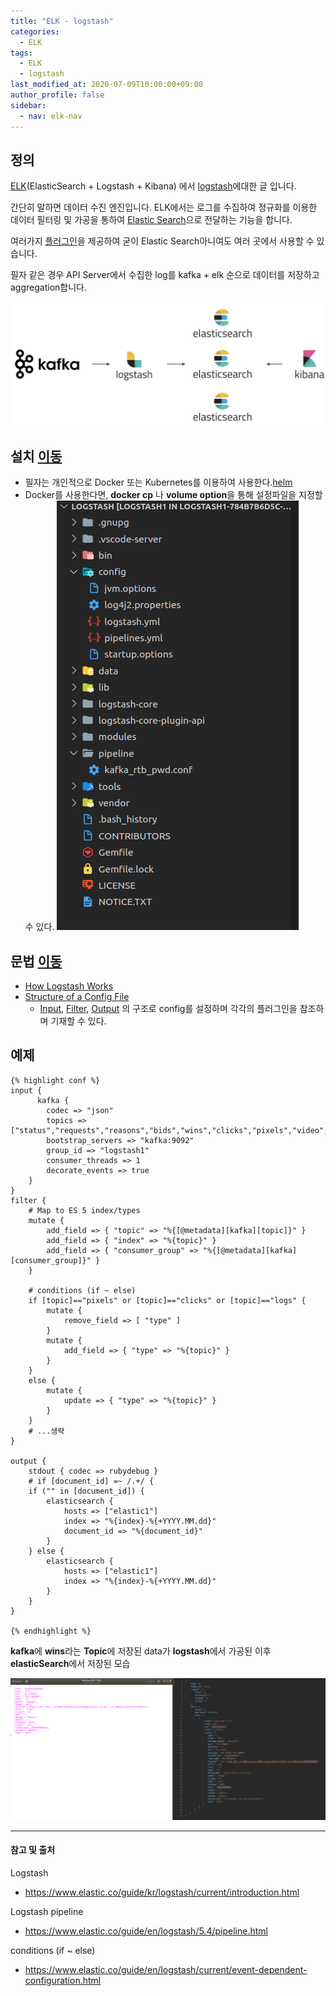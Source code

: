 ```yaml
---
title: "ELK - logstash"
categories: 
  - ELK
tags:
  - ELK
  - logstash
last_modified_at: 2020-07-09T10:00:00+09:00
author_profile: false
sidebar:
  - nav: elk-nav
---
```


## 정의

[ELK](https://www.elastic.co/kr/what-is/elk-stack)(ElasticSearch + Logstash + Kibana) 에서 [logstash](https://www.elastic.co/guide/kr/logstash/current/getting-started-with-logstash.html)에대한 글 입니다. 

간단히 말하면 데이터 수진 엔진입니다. ELK에서는 로그를 수집하여 정규화를 이용한 데이터 필터링 및 가공을 통하여 [Elastic Search](https://www.elastic.co/kr/what-is/elasticsearch)으로 전달하는 기능을 합니다.

여러가지 [플러그인](https://www.elastic.co/guide/en/logstash/5.4/output-plugins.html)을 제공하여 굳이 Elastic Search아니여도 여러 곳에서 사용할 수 있습니다.

필자 같은 경우 API Server에서 수집한 log를 kafka + elk 순으로 데이터를 저장하고 aggregation합니다.

![1](/assets/img/posts/ELK/logstash/1.png)

## 설치 [이동](https://www.elastic.co/guide/en/logstash/current/installing-logstash.html)

- 필자는 개인적으로 Docker 또는 Kubernetes를 이용하여 사용한다.[helm](https://hub.helm.sh/charts/elastic/logstash)
- Docker를 사용한다면, **docker cp** 나 **volume option**을 통해 설정파일을 지정할 수 있다.
  ![2](/assets/img/posts/ELK/logstash/2.png)

## 문법 [이동](https://www.elastic.co/guide/en/logstash/5.4/configuration-file-structure.html)

- [How Logstash Works](https://www.elastic.co/guide/en/logstash/5.4/pipeline.html#pipeline)
- [Structure of a Config File](https://www.elastic.co/guide/en/logstash/5.4/configuration-file-structure.html)
  - [Input](https://www.elastic.co/guide/en/logstash/5.4/input-plugins.html),
    [Filter](https://www.elastic.co/guide/en/logstash/5.4/filter-plugins.html), 
    [Output](https://www.elastic.co/guide/en/logstash/5.4/output-plugins.html) 의 구조로 config를 설정하며 각각의 플러그인을 참조하며 기재할 수 있다. 

## 예제 

    {% highlight conf %}
    input {
          kafka {
            codec => "json"
            topics => ["status","requests","reasons","bids","wins","clicks","pixels","video","postbackevents","logs"]
            bootstrap_servers => "kafka:9092"
            group_id => "logstash1"
            consumer_threads => 1
            decorate_events => true
        }
    }
    filter {
        # Map to ES 5 index/types 
        mutate {
            add_field => { "topic" => "%{[@metadata][kafka][topic]}" }
            add_field => { "index" => "%{topic}" }
            add_field => { "consumer_group" => "%{[@metadata][kafka][consumer_group]}" }
        }

        # conditions (if ~ else)
        if [topic]=="pixels" or [topic]=="clicks" or [topic]=="logs" {
            mutate {
                remove_field => [ "type" ]
            }
            mutate {
                add_field => { "type" => "%{topic}" }
            }
        }
        else {
            mutate {
                update => { "type" => "%{topic}" }
            }
        }
        # ...생략
    }
    
    output {
        stdout { codec => rubydebug }
        # if [document_id] =~ /.+/ {
        if ("" in [document_id]) {
            elasticsearch {
                hosts => ["elastic1"]
                index => "%{index}-%{+YYYY.MM.dd}"
                document_id => "%{document_id}"
            }
        } else {
            elasticsearch {
                hosts => ["elastic1"]
                index => "%{index}-%{+YYYY.MM.dd}"
            }
        }
    }

    {% endhighlight %}

**kafka**에 **wins**라는 **Topic**에 저장된 data가 **logstash**에서 가공된 이후 **elasticSearch**에서 저장된 모습

![3](/assets/img/posts/ELK/logstash/3.png)


---
#### 참고 및 출처

Logstash

- https://www.elastic.co/guide/kr/logstash/current/introduction.html

Logstash pipeline
- https://www.elastic.co/guide/en/logstash/5.4/pipeline.html

conditions (if ~ else)
- https://www.elastic.co/guide/en/logstash/current/event-dependent-configuration.html
